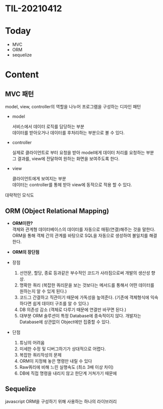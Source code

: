 # TIL-20210412

# Today

- MVC
- ORM
- sequelize

# Content

## MVC 패턴

model, view, controller의 역할을 나누어 프로그램을 구성하는 디자인 패턴

- model

  서비스에서 데이터 로직를 담당하는 부분  
  데이터를 받아오거나 데이터를 후처리하는 부분으로 볼 수 있다.

- controller

  실제로 클라이언트로 부터 요청을 받아 model에게 데이터 처리를 요청하는 부분  
  그 결과를, view에 전달하여 원하는 화면을 보여주도록 한다.

- view

  클라이언트에게 보여지는 부분  
  데이터는 controller를 통헤 받아 view에 동적으로 적용 할 수 있다.

대략적인 모식도

## ORM (Object Relational Mapping)

- **ORM이란?**  
  객체와 관계형 데이터베이스의 데이터를 자동으로 매핑(연결)해주는 것을 말한다.
  ORM을 통해 객체 간의 관계를 바탕으로 SQL을 자동으로 생성하여 불일치를 해결한다.

- **ORM의 장단점**
- 장점

  1. 선언문, 할당, 종료 등과같은 부수적인 코드가 사라짐으로써 개발의 생산성 향상.
  2. 명확한 쿼리 (복잡한 쿼리문을 보는 것보다는 메서드를 통해서 어떤 데이터를 원하는지 알 수 있게 된다.)
  3. 코드그 간결하고 직관이기 때문에 가독성을 높여준다. (기존에 객체형식에 익숙하다면 쉽게 데이터 구조를 알 수 있다.)
  4. DB 의존성 감소 (객체로 다루기 때문에 연결만 바꾸면 된다.)
  5. 대부분 ORM 솔루션이 특정 Database에 종속적이지 않다.
     개발자는 Database에 상관없이 Object에만 집중할 수 있다.

- 단점

  1. 튜닝의 어려움
  2. 미세한 수정 및 디버그하기가 상대적으로 어렵다.
  3. 복잡한 쿼리작성의 문제
  4. ORM이 지정해 놓은 명령만 내릴 수 있다
  5. Raw쿼리에 비해 느린 실행속도 (최소 3배 이상 차이)
  6. DB에 직접 명령을 내리지 않고 한단계 거쳐가기 때문에

## Sequelize

javascript ORM을 구성하기 위해 사용하는 하나의 라이브러리

